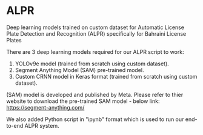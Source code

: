 # ALPR
Deep learning models trained on custom dataset for Automatic License Plate Detection and Recognition (ALPR) specifically for Bahraini License Plates

There are 3 deep learning models required for our ALPR script to work:
1. YOLOv9e model (trained from scratch using custom dataset).
2. Segment Anything Model (SAM) pre-trained model.
3. Custom CRNN model in Keras format (trained from scratch using custom dataset).

(SAM) model is developed and published by Meta. Please refer to thier website to download the pre-trained SAM model - below link:
https://segment-anything.com/

We also added Python script in "ipynb" format which is used to run our end-to-end ALPR system.
